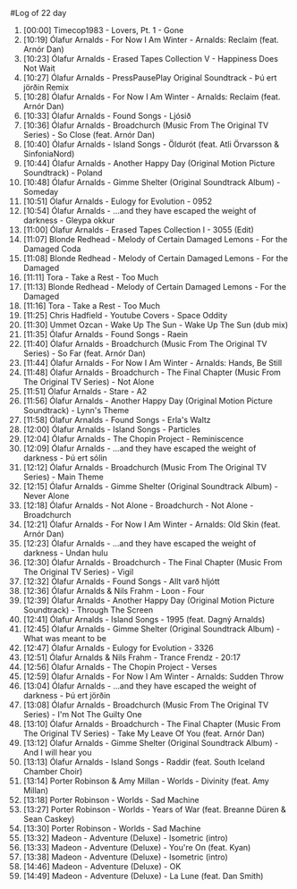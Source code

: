 #Log of 22 day

1. [00:00] Timecop1983 - Lovers, Pt. 1 - Gone
1. [10:19] Ólafur Arnalds - For Now I Am Winter - Arnalds: Reclaim (feat. Arnór Dan)
1. [10:23] Ólafur Arnalds - Erased Tapes Collection V - Happiness Does Not Wait
1. [10:27] Ólafur Arnalds - PressPausePlay Original Soundtrack - Þú ert jörðin Remix
1. [10:28] Ólafur Arnalds - For Now I Am Winter - Arnalds: Reclaim (feat. Arnór Dan)
1. [10:33] Ólafur Arnalds - Found Songs - Ljósið
1. [10:36] Ólafur Arnalds - Broadchurch (Music From The Original TV Series) - So Close (feat. Arnór Dan)
1. [10:40] Ólafur Arnalds - Island Songs - Öldurót (feat. Atli Örvarsson & SinfoniaNord)
1. [10:44] Ólafur Arnalds - Another Happy Day (Original Motion Picture Soundtrack) - Poland
1. [10:48] Ólafur Arnalds - Gimme Shelter (Original Soundtrack Album) - Someday
1. [10:51] Ólafur Arnalds - Eulogy for Evolution - 0952
1. [10:54] Ólafur Arnalds - ...and they have escaped the weight of darkness - Gleypa okkur
1. [11:00] Ólafur Arnalds - Erased Tapes Collection I - 3055 (Edit)
1. [11:07] Blonde Redhead - Melody of Certain Damaged Lemons - For the Damaged Coda
1. [11:08] Blonde Redhead - Melody of Certain Damaged Lemons - For the Damaged
1. [11:11] Tora - Take a Rest - Too Much
1. [11:13] Blonde Redhead - Melody of Certain Damaged Lemons - For the Damaged
1. [11:16] Tora - Take a Rest - Too Much
1. [11:25] Chris Hadfield - Youtube Covers - Space Oddity
1. [11:30] Ummet Ozcan - Wake Up The Sun - Wake Up The Sun (dub mix)
1. [11:35] Ólafur Arnalds - Found Songs - Raein
1. [11:40] Ólafur Arnalds - Broadchurch (Music From The Original TV Series) - So Far (feat. Arnór Dan)
1. [11:44] Ólafur Arnalds - For Now I Am Winter - Arnalds: Hands, Be Still
1. [11:48] Ólafur Arnalds - Broadchurch - The Final Chapter (Music From The Original TV Series) - Not Alone
1. [11:51] Ólafur Arnalds - Stare - A2
1. [11:56] Ólafur Arnalds - Another Happy Day (Original Motion Picture Soundtrack) - Lynn's Theme
1. [11:58] Ólafur Arnalds - Found Songs - Erla's Waltz
1. [12:00] Ólafur Arnalds - Island Songs - Particles
1. [12:04] Ólafur Arnalds - The Chopin Project - Reminiscence
1. [12:09] Ólafur Arnalds - ...and they have escaped the weight of darkness - Þú ert sólin
1. [12:12] Ólafur Arnalds - Broadchurch (Music From The Original TV Series) - Main Theme
1. [12:15] Ólafur Arnalds - Gimme Shelter (Original Soundtrack Album) - Never Alone
1. [12:18] Ólafur Arnalds - Not Alone - Broadchurch - Not Alone - Broadchurch
1. [12:21] Ólafur Arnalds - For Now I Am Winter - Arnalds: Old Skin (feat. Arnór Dan)
1. [12:23] Ólafur Arnalds - ...and they have escaped the weight of darkness - Undan hulu
1. [12:30] Ólafur Arnalds - Broadchurch - The Final Chapter (Music From The Original TV Series) - Vigil
1. [12:32] Ólafur Arnalds - Found Songs - Allt varð hljótt
1. [12:36] Ólafur Arnalds & Nils Frahm - Loon - Four
1. [12:39] Ólafur Arnalds - Another Happy Day (Original Motion Picture Soundtrack) - Through The Screen
1. [12:41] Ólafur Arnalds - Island Songs - 1995 (feat. Dagný Arnalds)
1. [12:45] Ólafur Arnalds - Gimme Shelter (Original Soundtrack Album) - What was meant to be
1. [12:47] Ólafur Arnalds - Eulogy for Evolution - 3326
1. [12:51] Ólafur Arnalds & Nils Frahm - Trance Frendz - 20:17
1. [12:56] Ólafur Arnalds - The Chopin Project - Verses
1. [12:59] Ólafur Arnalds - For Now I Am Winter - Arnalds: Sudden Throw
1. [13:04] Ólafur Arnalds - ...and they have escaped the weight of darkness - Þú ert jörðin
1. [13:08] Ólafur Arnalds - Broadchurch (Music From The Original TV Series) - I'm Not The Guilty One
1. [13:10] Ólafur Arnalds - Broadchurch - The Final Chapter (Music From The Original TV Series) - Take My Leave Of You (feat. Arnór Dan)
1. [13:12] Ólafur Arnalds - Gimme Shelter (Original Soundtrack Album) - And I will hear you
1. [13:13] Ólafur Arnalds - Island Songs - Raddir (feat. South Iceland Chamber Choir)
1. [13:14] Porter Robinson & Amy Millan - Worlds - Divinity (feat. Amy Millan)
1. [13:18] Porter Robinson - Worlds - Sad Machine
1. [13:27] Porter Robinson - Worlds - Years of War (feat. Breanne Düren & Sean Caskey)
1. [13:30] Porter Robinson - Worlds - Sad Machine
1. [13:32] Madeon - Adventure (Deluxe) - Isometric (intro)
1. [13:33] Madeon - Adventure (Deluxe) - You're On (feat. Kyan)
1. [13:38] Madeon - Adventure (Deluxe) - Isometric (intro)
1. [14:46] Madeon - Adventure (Deluxe) - OK
1. [14:49] Madeon - Adventure (Deluxe) - La Lune (feat. Dan Smith)
